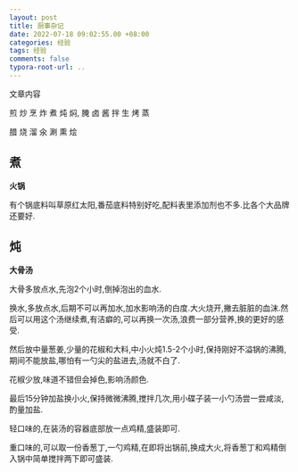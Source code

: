 ```yaml
---
layout: post
title: 厨事杂记
date: 2022-07-18 09:02:55.00 +08:00
categories: 经验
tags: 经验
comments: false
typora-root-url: ..
---
```


文章内容

煎 炒 烹 炸 煮 炖 焖, 腌 卤 酱 拌 生 烤 蒸 

腊 烧 溜 氽 涮 熏 烩

## 煮

**火锅**

有个锅底料叫草原红太阳,番茄底料特别好吃,配料表里添加剂也不多.比各个大品牌还要好.

## 炖

**大骨汤**

大骨多放点水,先泡2个小时,倒掉泡出的血水.

换水,多放点水,后期不可以再加水,加水影响汤的白度.大火烧开,撇去脏脏的血沫.然后可以用这个汤继续煮,有洁癖的,可以再换一次汤,浪费一部分营养,换的更好的感受.

然后放中量葱姜,少量的花椒和大料,中小火炖1.5-2个小时,保持刚好不溢锅的沸腾,期间不能放盐,哪怕有一勺尖的盐进去,汤就不白了.

花椒少放,味道不错但会掉色,影响汤颜色.

最后15分钟加盐换小火,保持微微沸腾,搅拌几次,用小碟子装一小勺汤尝一尝咸淡,酌量加盐.

轻口味的,在装汤的容器底部放一点鸡精,盛装即可.

重口味的,可以取一份香葱丁,一勺鸡精,在即将出锅前,换成大火,将香葱丁和鸡精倒入锅中简单搅拌两下即可盛装.



